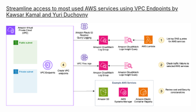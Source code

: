 
[Streamline access to most used AWS services using VPC Endpoints by Kawsar Kamal and Yuri Duchovny ](https://aws.amazon.com/blogs/networking-and-content-delivery/streamline-access-to-most-used-aws-services-using-vpc-endpoints/)

<img src="./images/solution-workflow-and-components.png" title="solution-workflow-and-components.png" width="900"/>